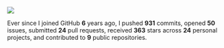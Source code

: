 ![](https://github.com/beucismis/beucismis/assets/40023234/e092789a-a89c-4c8c-baa8-2ddbe8ce9548)

Ever since I joined GitHub **6** years ago, I pushed **931** commits, opened **50** issues, submitted **24** pull requests, received **363** stars across **24** personal projects, and contributed to **9** public repositories.
